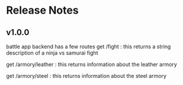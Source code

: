 # Release Notes
## v1.0.0
battle app backend has a few routes
get /fight : this returns a string description of a ninja vs samurai fight

get /armory/leather : this returns information about the leather armory

get /armory/steel : this returns information about the steel armory